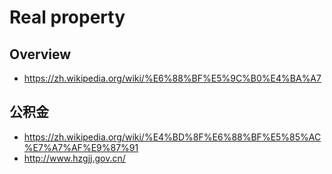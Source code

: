 # Real property

## Overview

- https://zh.wikipedia.org/wiki/%E6%88%BF%E5%9C%B0%E4%BA%A7

## 公积金

- https://zh.wikipedia.org/wiki/%E4%BD%8F%E6%88%BF%E5%85%AC%E7%A7%AF%E9%87%91
- http://www.hzgjj.gov.cn/
